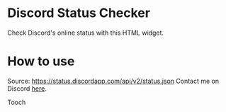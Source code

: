 # Discord Status Checker

Check Discord's online status with this HTML widget.

# How to use



Source: https://status.discordapp.com/api/v2/status.json
Contact me on Discord [here].

Tooch

[here]: https://discordapp.com/users/424576199038337034/
